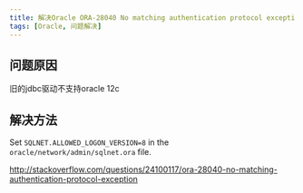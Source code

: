 ```yaml
---
title: 解决Oracle ORA-28040 No matching authentication protocol exception的问题
tags: [Oracle, 问题解决]
---
```


## 问题原因

旧的jdbc驱动不支持oracle 12c

## 解决方法

Set `SQLNET.ALLOWED_LOGON_VERSION=8` in the `oracle/network/admin/sqlnet.ora` file.

http://stackoverflow.com/questions/24100117/ora-28040-no-matching-authentication-protocol-exception